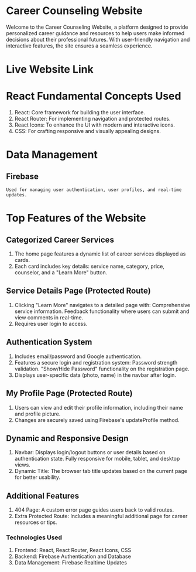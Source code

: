 # Career Counseling Website

Welcome to the Career Counseling Website, a platform designed to provide personalized career guidance and resources to help users make informed decisions about their professional futures. With user-friendly navigation and interactive features, the site ensures a seamless experience.

# Live Website Link

# React Fundamental Concepts Used

1. React: Core framework for building the user interface.
2. React Router: For implementing navigation and protected routes.
3. React Icons: To enhance the UI with modern and interactive icons.
4. CSS: For crafting responsive and visually appealing designs.

# Data Management

## Firebase
    Used for managing user authentication, user profiles, and real-time updates.

# Top Features of the Website

## Categorized Career Services

1. The home page features a dynamic list of career services displayed as cards.
2. Each card includes key details: service name, category, price, counselor, and a "Learn More" button.

## Service Details Page (Protected Route)

1. Clicking "Learn More" navigates to a detailed page with:
     Comprehensive service information.
     Feedback functionality where users can submit and view comments in real-time.
2. Requires user login to access.

## Authentication System

1. Includes email/password and Google authentication.
2. Features a secure login and registration system:
     Password strength validation.
     "Show/Hide Password" functionality on the registration page.
3. Displays user-specific data (photo, name) in the navbar after login.

## My Profile Page (Protected Route)

1. Users can view and edit their profile information, including their name and profile picture.
2. Changes are securely saved using Firebase's updateProfile method.

## Dynamic and Responsive Design
1. Navbar:
   Displays login/logout buttons or user details based on authentication state.
   Fully responsive for mobile, tablet, and desktop views.
2. Dynamic Title:
   The browser tab title updates based on the current page for better usability.

## Additional Features

1. 404 Page: 
   A custom error page guides users back to valid routes.
2. Extra Protected Route: 
   Includes a meaningful additional page for career resources or tips.

### Technologies Used

1. Frontend: React, React Router, React Icons, CSS
2. Backend: Firebase Authentication and Database
3. Data Management: Firebase Realtime Updates